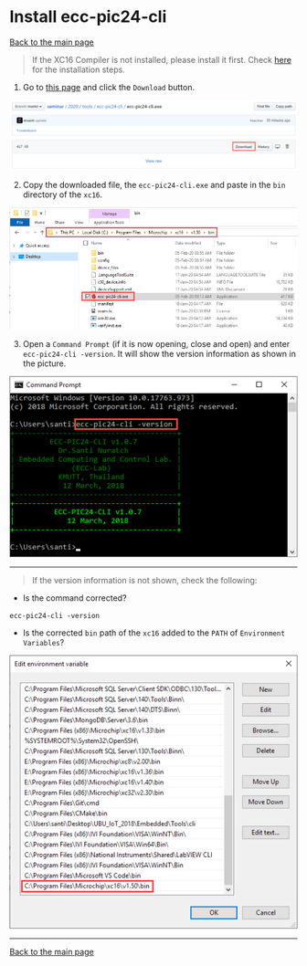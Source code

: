# Install ecc-pic24-cli

[Back to the main page](https://github.com/drsanti/shared)

> If the XC16 Compiler is not installed, please install it first. Check [here](../../xc16/install) for the installation steps.

1. Go to [this page](https://github.com/drsanti/seminar/blob/master/2020/tools/ecc-pic24-cli/ecc-pic24-cli.exe) and click the `Download` button.

![](images/01_download.png)

2. Copy the downloaded file, the `ecc-pic24-cli.exe` and paste in the `bin` directory of the `xc16`.

![](images/02_paste.png)

3. Open a `Command Prompt` (if it is now opening, close and open) and enter `ecc-pic24-cli -version`. It will show the version information as shown in the picture.

![](images/03_version.png)

---

> If the version information is not shown, check the following:

- Is the command corrected?

```text
ecc-pic24-cli -version
```

- Is the corrected `bin` path of the `xc16` added to the `PATH` of `Environment Variables`?

![](images/04_path.png)

---

[Back to the main page](https://github.com/drsanti/shared)
